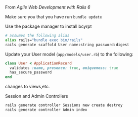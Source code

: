 From _Agile Web Development with Rails 6_

Make sure you that you have run `bundle update`

Use the package manager to install bcyrpt

```bash
# assumes the following alias
alias rails="bundle exec bin/rails"
rails generate scaffold User name:string password:digest
```

Update your User model (`app/models/user.rb`) to the following:

```ruby
class User < ApplicationRecord
  validates :name, presence: true, uniqueness: true
  has_secure_password
end
```

changes to views,etc. 

Session and Admin Controllers
```bash
rails generate controller Sessions new create destroy
rails generate controller Admin index
```
